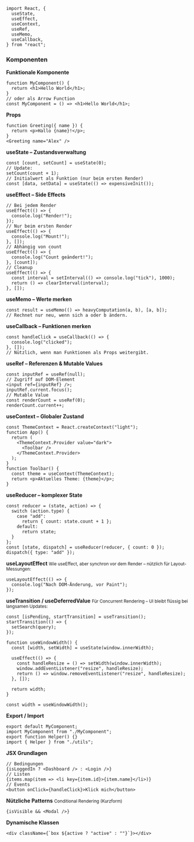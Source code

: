 
```
import React, {
  useState,
  useEffect,
  useContext,
  useRef,
  useMemo,
  useCallback,
} from "react";
```

### **Komponenten**
**Funktionale Komponente**
```
function MyComponent() {
  return <h1>Hello World</h1>;
}
// oder als Arrow Function
const MyComponent = () => <h1>Hello World</h1>;
```

**Props**
```
function Greeting({ name }) {
  return <p>Hallo {name}!</p>;
}
<Greeting name="Alex" />
```

**useState – Zustandsverwaltung**
```
const [count, setCount] = useState(0);
// Update:
setCount(count + 1);
// Initialwert als Funktion (nur beim ersten Render)
const [data, setData] = useState(() => expensiveInit());
```
**useEffect – Side Effects**
```
// Bei jedem Render
useEffect(() => {
  console.log("Render!");
});
// Nur beim ersten Render
useEffect(() => {
  console.log("Mount!");
}, []);
// Abhängig von count
useEffect(() => {
  console.log("Count geändert!");
}, [count]);
// Cleanup
useEffect(() => {
  const interval = setInterval(() => console.log("tick"), 1000);
  return () => clearInterval(interval);
}, []);
```
**useMemo – Werte merken**
```
const result = useMemo(() => heavyComputation(a, b), [a, b]);
// Rechnet nur neu, wenn sich a oder b ändern.
```
**useCallback – Funktionen merken**
```
const handleClick = useCallback(() => {
  console.log("clicked");
}, []);
// Nützlich, wenn man Funktionen als Props weitergibt.
```
**useRef – Referenzen & Mutable Values**
```
const inputRef = useRef(null);
// Zugriff auf DOM-Element
<input ref={inputRef} />;
inputRef.current.focus();
// Mutable Value
const renderCount = useRef(0);
renderCount.current++;
```

**useContext – Globaler Zustand**
```
const ThemeContext = React.createContext("light");
function App() {
  return (
    <ThemeContext.Provider value="dark">
      <Toolbar />
    </ThemeContext.Provider>
  );
}
function Toolbar() {
  const theme = useContext(ThemeContext);
  return <p>Aktuelles Theme: {theme}</p>;
}
```
**useReducer – komplexer State**
```
const reducer = (state, action) => {
  switch (action.type) {
    case "add":
      return { count: state.count + 1 };
    default:
      return state;
  }
};
const [state, dispatch] = useReducer(reducer, { count: 0 });
dispatch({ type: "add" });
```
**useLayoutEffect**
<small>Wie useEffect, aber synchron vor dem Render – nützlich für Layout-Messungen:</small>
```
useLayoutEffect(() => {
  console.log("Nach DOM-Änderung, vor Paint");
});
```

**useTransition / useDeferredValue**
<small>Für Concurrent Rendering – UI bleibt flüssig bei langsamen Updates:</small>
```
const [isPending, startTransition] = useTransition();
startTransition(() => {
  setSearch(query);
});

function useWindowWidth() {
  const [width, setWidth] = useState(window.innerWidth);

  useEffect(() => {
    const handleResize = () => setWidth(window.innerWidth);
    window.addEventListener("resize", handleResize);
    return () => window.removeEventListener("resize", handleResize);
  }, []);

  return width;
}

const width = useWindowWidth();
```

**Export / Import**
```
export default MyComponent;
import MyComponent from "./MyComponent";
export function Helper() {}
import { Helper } from "./utils";
```
**JSX Grundlagen**
```
// Bedingungen
{isLoggedIn ? <Dashboard /> : <Login />}
// Listen
{items.map(item => <li key={item.id}>{item.name}</li>)}
// Events
<button onClick={handleClick}>Klick mich</button>
```
**Nützliche Patterns**
<small>Conditional Rendering (Kurzform)</small>
```
{isVisible && <Modal />}
```
**Dynamische Klassen**
```
<div className={`box ${active ? "active" : ""}`}></div>
```